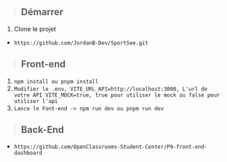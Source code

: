 > ## **Démarrer**

1. Clone le projet

- `https://github.com/JordanB-Dev/SportSee.git`

> ## **Front-end**

1. `npm install ou pnpm install`
2. `Modifier le .env,
VITE_URL_API=http://localhost:3000, L'url de votre API
VITE_MOCK=true, true pour utiliser le mock ou false pour utiliser l'api`
4. `Lance le Font-end -> npm run dev ou pnpm run dev`

> ## **Back-End**

- `https://github.com/OpenClassrooms-Student-Center/P9-front-end-dashboard`
